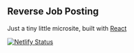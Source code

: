 ## Reverse Job Posting

Just a tiny little microsite, built with [React][]

[React]: https://reactjs.org

[![Netlify Status](https://api.netlify.com/api/v1/badges/b599b33e-1305-46a1-9036-40285373d7e6/deploy-status)](https://app.netlify.com/sites/gracious-babbage-21fe68/deploys)

